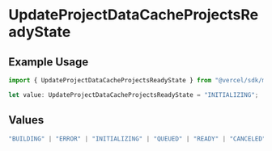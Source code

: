 # UpdateProjectDataCacheProjectsReadyState

## Example Usage

```typescript
import { UpdateProjectDataCacheProjectsReadyState } from "@vercel/sdk/models/updateprojectdatacacheop.js";

let value: UpdateProjectDataCacheProjectsReadyState = "INITIALIZING";
```

## Values

```typescript
"BUILDING" | "ERROR" | "INITIALIZING" | "QUEUED" | "READY" | "CANCELED"
```